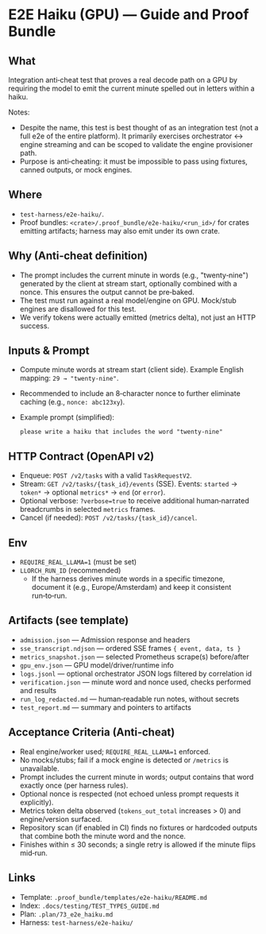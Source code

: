 # E2E Haiku (GPU) — Guide and Proof Bundle

## What

Integration anti‑cheat test that proves a real decode path on a GPU by requiring
the model to emit the current minute spelled out in letters within a haiku.

Notes:

- Despite the name, this test is best thought of as an integration test (not a full e2e of the entire platform). It primarily exercises orchestrator ↔ engine streaming and can be scoped to validate the engine provisioner path.
- Purpose is anti‑cheating: it must be impossible to pass using fixtures, canned outputs, or mock engines.

## Where

- `test-harness/e2e-haiku/`.
- Proof bundles: `<crate>/.proof_bundle/e2e-haiku/<run_id>/` for crates emitting artifacts; harness may also emit under its own crate.

## Why (Anti‑cheat definition)

- The prompt includes the current minute in words (e.g., "twenty‑nine") generated by the client at stream start, optionally combined with a nonce. This ensures the output cannot be pre‑baked.
- The test must run against a real model/engine on GPU. Mock/stub engines are disallowed for this test.
- We verify tokens were actually emitted (metrics delta), not just an HTTP success.

## Inputs & Prompt

- Compute minute words at stream start (client side). Example English mapping: `29 → "twenty‑nine"`.
- Recommended to include an 8‑character nonce to further eliminate caching (e.g., `nonce: abc123xy`).
- Example prompt (simplified):

  ```text
  please write a haiku that includes the word "twenty‑nine"
  ```

## HTTP Contract (OpenAPI v2)

- Enqueue: `POST /v2/tasks` with a valid `TaskRequestV2`.
- Stream: `GET /v2/tasks/{task_id}/events` (SSE). Events: `started` → `token*` → optional `metrics*` → `end` (or `error`).
- Optional verbose: `?verbose=true` to receive additional human‑narrated breadcrumbs in selected `metrics` frames.
- Cancel (if needed): `POST /v2/tasks/{task_id}/cancel`.

## Env

- `REQUIRE_REAL_LLAMA=1` (must be set)
- `LLORCH_RUN_ID` (recommended)
  - If the harness derives minute words in a specific timezone, document it (e.g., Europe/Amsterdam) and keep it consistent run‑to‑run.

## Artifacts (see template)

- `admission.json` — Admission response and headers
- `sse_transcript.ndjson` — ordered SSE frames `{ event, data, ts }`
- `metrics_snapshot.json` — selected Prometheus scrape(s) before/after
- `gpu_env.json` — GPU model/driver/runtime info
- `logs.jsonl` — optional orchestrator JSON logs filtered by correlation id
- `verification.json` — minute word and nonce used, checks performed and results
- `run_log_redacted.md` — human‑readable run notes, without secrets
- `test_report.md` — summary and pointers to artifacts

## Acceptance Criteria (Anti‑cheat)

- Real engine/worker used; `REQUIRE_REAL_LLAMA=1` enforced.
- No mocks/stubs; fail if a mock engine is detected or `/metrics` is unavailable.
- Prompt includes the current minute in words; output contains that word exactly once (per harness rules).
- Optional nonce is respected (not echoed unless prompt requests it explicitly).
- Metrics token delta observed (`tokens_out_total` increases > 0) and engine/version surfaced.
- Repository scan (if enabled in CI) finds no fixtures or hardcoded outputs that combine both the minute word and the nonce.
- Finishes within ≤ 30 seconds; a single retry is allowed if the minute flips mid‑run.

## Links

- Template: `.proof_bundle/templates/e2e-haiku/README.md`
- Index: `.docs/testing/TEST_TYPES_GUIDE.md`
- Plan: `.plan/73_e2e_haiku.md`
- Harness: `test-harness/e2e-haiku/`
